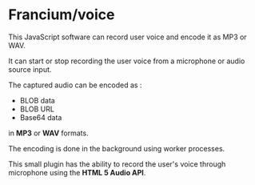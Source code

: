 # Francium/voice

This JavaScript software can record user voice and encode it as MP3 or WAV.

It can start or stop recording the user voice from a microphone or audio source input.

The captured audio can be encoded as :

* BLOB data
* BLOB URL
* Base64 data 

in **MP3** or **WAV** formats.

The encoding is done in the background using worker processes.

This small plugin has the ability to record the user's voice through microphone using the **HTML 5 Audio API**.
